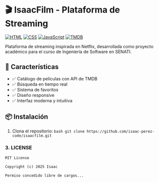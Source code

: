 # 🎬 IsaacFilm - Plataforma de Streaming

[![HTML](https://img.shields.io/badge/HTML5-E34F26?style=for-the-badge&logo=html5&logoColor=white)]()
[![CSS](https://img.shields.io/badge/CSS3-1572B6?style=for-the-badge&logo=css3&logoColor=white)]()
[![JavaScript](https://img.shields.io/badge/JavaScript-F7DF1E?style=for-the-badge&logo=javascript&logoColor=black)]()
[![TMDB](https://img.shields.io/badge/TMDB-01B4E4?style=for-the-badge&logo=themoviedatabase&logoColor=white)]()

Plataforma de streaming inspirada en Netflix, desarrollada como proyecto académico para el curso de Ingeniería de Software en SENATI.

## 🚀 Características

- ✅ Catálogo de películas con API de TMDB
- ✅ Búsqueda en tiempo real
- ✅ Sistema de favoritos
- ✅ Diseño responsive
- ✅ Interfaz moderna y intuitiva

## 📦 Instalación
1. Clona el repositorio:
``` bash git clone https://github.com/isaac-perez-code/isaacfilm.git ```


### **3. LICENSE**
```markdown
MIT License

Copyright (c) 2025 Isaac

Permiso concedido libre de cargos... 



